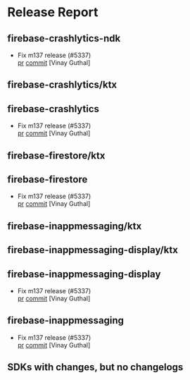 # Release Report
## firebase-crashlytics-ndk
      
* Fix m137 release (#5337)   
  [pr](https://github.com/firebase/firebase-android-sdk/pull/5337) [commit](https://github.com/firebase/firebase-android-sdk/commit/8f845048dcef9595a24db2ea9d90f094740d3ac0)  [Vinay Guthal]

## firebase-crashlytics/ktx
      

## firebase-crashlytics
      
* Fix m137 release (#5337)   
  [pr](https://github.com/firebase/firebase-android-sdk/pull/5337) [commit](https://github.com/firebase/firebase-android-sdk/commit/8f845048dcef9595a24db2ea9d90f094740d3ac0)  [Vinay Guthal]

## firebase-firestore/ktx
      

## firebase-firestore
      
* Fix m137 release (#5337)   
  [pr](https://github.com/firebase/firebase-android-sdk/pull/5337) [commit](https://github.com/firebase/firebase-android-sdk/commit/8f845048dcef9595a24db2ea9d90f094740d3ac0)  [Vinay Guthal]

## firebase-inappmessaging/ktx
      

## firebase-inappmessaging-display/ktx
      

## firebase-inappmessaging-display
      
* Fix m137 release (#5337)   
  [pr](https://github.com/firebase/firebase-android-sdk/pull/5337) [commit](https://github.com/firebase/firebase-android-sdk/commit/8f845048dcef9595a24db2ea9d90f094740d3ac0)  [Vinay Guthal]

## firebase-inappmessaging
      
* Fix m137 release (#5337)   
  [pr](https://github.com/firebase/firebase-android-sdk/pull/5337) [commit](https://github.com/firebase/firebase-android-sdk/commit/8f845048dcef9595a24db2ea9d90f094740d3ac0)  [Vinay Guthal]


## SDKs with changes, but no changelogs
